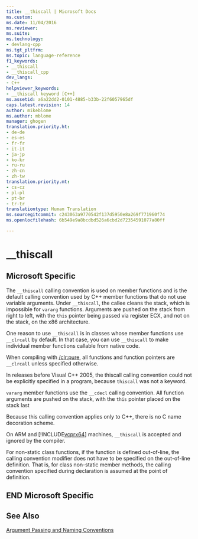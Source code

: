 ```yaml
---
title: __thiscall | Microsoft Docs
ms.custom: 
ms.date: 11/04/2016
ms.reviewer: 
ms.suite: 
ms.technology:
- devlang-cpp
ms.tgt_pltfrm: 
ms.topic: language-reference
f1_keywords:
- __thiscall
- __thiscall_cpp
dev_langs:
- C++
helpviewer_keywords:
- __thiscall keyword [C++]
ms.assetid: a6a22dd2-0101-4885-b33b-22f6057965df
caps.latest.revision: 14
author: mikeblome
ms.author: mblome
manager: ghogen
translation.priority.ht:
- de-de
- es-es
- fr-fr
- it-it
- ja-jp
- ko-kr
- ru-ru
- zh-cn
- zh-tw
translation.priority.mt:
- cs-cz
- pl-pl
- pt-br
- tr-tr
translationtype: Human Translation
ms.sourcegitcommit: c243063a9770542f137d5950e8a269f771960f74
ms.openlocfilehash: 6b549e9a8bcdbd526a6cbd2d72354591077a80ff

---
```

# __thiscall
## Microsoft Specific  
 The `__thiscall` calling convention is used on member functions and is the default calling convention used by C++ member functions that do not use variable arguments. Under `__thiscall`, the callee cleans the stack, which is impossible for `vararg` functions. Arguments are pushed on the stack from right to left, with the `this` pointer being passed via register ECX, and not on the stack, on the x86 architecture.  
  
 One reason to use `__thiscall` is in classes whose member functions use `__clrcall` by default. In that case, you can use `__thiscall` to make individual member functions callable from native code.  
  
 When compiling with [/clr:pure](../build/reference/clr-common-language-runtime-compilation.md), all functions and function pointers are `__clrcall` unless specified otherwise.  
  
 In releases before Visual C++ 2005, the thiscall calling convention could not be explicitly specified in a program, because `thiscall` was not a keyword.  
  
 `vararg` member functions use the `__cdecl` calling convention. All function arguments are pushed on the stack, with the `this` pointer placed on the stack last  
  
 Because this calling convention applies only to C++, there is no C name decoration scheme.  
  
 On ARM and [!INCLUDE[vcprx64](../assembler/inline/includes/vcprx64_md.md)] machines, `__thiscall` is accepted and ignored by the compiler.  
  
 For non-static class functions, if the function is defined out-of-line, the calling convention modifier does not have to be specified on the out-of-line definition. That is, for class non-static member methods, the calling convention specified during declaration is assumed at the point of definition.  
  
## END Microsoft Specific  
  
## See Also  
 [Argument Passing and Naming Conventions](../cpp/argument-passing-and-naming-conventions.md)


<!--HONumber=Jan17_HO2-->



